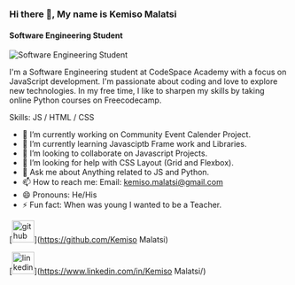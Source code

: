### Hi there 👋, My name is Kemiso Malatsi
#### Software Engineering Student
![Software Engineering Student](https://arturssmirnovs.github.io/github-profile-readme-generator/images/banner.png)

I'm a Software Engineering student at CodeSpace Academy with a focus on JavaScript development. I'm passionate about coding and love to explore new technologies. In my free time, I like to sharpen my skills by taking online Python courses on Freecodecamp.

Skills:  JS / HTML / CSS

- 🔭 I’m currently working on Community Event Calender Project. 
- 🌱 I’m currently learning Javasciptb Frame work and Libraries. 
- 👯 I’m looking to collaborate on Javascript Projects. 
- 🤔 I’m looking for help with CSS Layout (Grid and Flexbox). 
- 💬 Ask me about Anything related to JS and Python. 
- 📫 How to reach me: Email: kemiso.malatsi@gmail.com 
- 😄 Pronouns: He/His 
- ⚡ Fun fact: When was young I wanted to be a Teacher. 


[<img src='https://cdn.jsdelivr.net/npm/simple-icons@3.0.1/icons/github.svg' alt='github' height='40'>](https://github.com/Kemiso Malatsi) 

 [<img src='https://cdn.jsdelivr.net/npm/simple-icons@3.0.1/icons/linkedin.svg' alt='linkedin' height='40'>](https://www.linkedin.com/in/Kemiso Malatsi/)  



 


 

